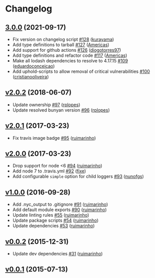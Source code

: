 # Changelog

## [3.0.0](https://github.com/uphold/debugnyan/releases/tag/v3.0.0) (2021-09-17)
- Fix version on changelog script [\#128](https://github.com/uphold/debugnyan/pull/128) ([kurayama](https://github.com/kurayama))
- Add type definitions to tarball [\#127](https://github.com/uphold/debugnyan/pull/127) ([Americas](https://github.com/Americas))
- Add support for github actions [\#126](https://github.com/uphold/debugnyan/pull/126) ([diogotorres97](https://github.com/diogotorres97))
- Add type definitions and refactor code [\#117](https://github.com/uphold/debugnyan/pull/117) ([Americas](https://github.com/Americas))
- Make all lodash dependencies to resolve to 4.17.15 [\#109](https://github.com/uphold/debugnyan/pull/109) ([eduardoconceicao](https://github.com/eduardoconceicao))
- Add uphold-scripts to allow removal of critical vulnerabilities [\#100](https://github.com/uphold/debugnyan/pull/100) ([cristianooliveira](https://github.com/cristianooliveira))

## [v2.0.2](https://github.com/uphold/debugnyan/releases/tag/v2.0.2) (2018-06-07)
- Update ownership [\#97](https://github.com/uphold/debugnyan/pull/97) ([rplopes](https://github.com/rplopes))
- Update resolved bunyan version [\#96](https://github.com/uphold/debugnyan/pull/96) ([rplopes](https://github.com/rplopes))

## [v2.0.1](https://github.com/uphold/debugnyan/releases/tag/v2.0.1) (2017-03-23)
- Fix travis image badge [\#95](https://github.com/uphold/debugnyan/pull/95) ([ruimarinho](https://github.com/ruimarinho))

## [v2.0.0](https://github.com/uphold/debugnyan/releases/tag/v2.0.0) (2017-03-23)
- Drop support for node <6 [\#94](https://github.com/uphold/debugnyan/pull/94) ([ruimarinho](https://github.com/ruimarinho))
- Add node 7 to .travis.yml [\#92](https://github.com/uphold/debugnyan/pull/92) ([fixe](https://github.com/fixe))
- Add configurable `simple` option for child loggers [\#93](https://github.com/uphold/debugnyan/pull/93) ([nunofgs](https://github.com/nunofgs))

## [v1.0.0](https://github.com/uphold/debugnyan/releases/tag/v1.0.0) (2016-09-28)
- Add .nyc_output to .gitignore [\#91](https://github.com/uphold/debugnyan/pull/91) ([ruimarinho](https://github.com/ruimarinho))
- Add default module exports [\#90](https://github.com/uphold/debugnyan/pull/90) ([ruimarinho](https://github.com/ruimarinho))
- Update linting rules [\#55](https://github.com/uphold/debugnyan/pull/55) ([ruimarinho](https://github.com/ruimarinho))
- Update package scripts [\#54](https://github.com/uphold/debugnyan/pull/54) ([ruimarinho](https://github.com/ruimarinho))
- Update dependencies [\#53](https://github.com/uphold/debugnyan/pull/53) ([ruimarinho](https://github.com/ruimarinho))

## [v0.0.2](https://github.com/uphold/debugnyan/releases/tag/v0.0.2) (2015-12-31)
- Update dev dependencies [\#31](https://github.com/uphold/debugnyan/pull/31) ([ruimarinho](https://github.com/ruimarinho))

## [v0.0.1](https://github.com/uphold/debugnyan/releases/tag/v0.0.1) (2015-07-13)
